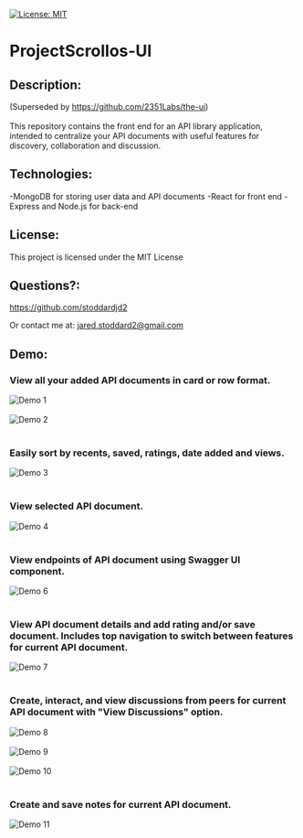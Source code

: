 [![License: MIT](https://img.shields.io/badge/License-MIT-yellow.svg)](https://opensource.org/licenses/MIT)

# ProjectScrollos-UI 

## Description: 
(Superseded by https://github.com/2351Labs/the-ui)
<br/><br/>
This repository contains the front end for an API library application, intended to centralize your API documents with useful features for discovery, collaboration and discussion.

## Technologies:
-MongoDB for storing user data and API documents
-React for front end
-Express and Node.js for back-end

## License: 
This project is licensed under the MIT License 
## Questions?: 
https://github.com/stoddardjd2

Or contact me at: jared.stoddard2@gmail.com

## Demo:
### View all your added API documents in card or row format.
![Demo 1](/ProjectScrollos-Demo-Images/demo-1.png?raw=true)
<br/><br/>
![Demo 2](/ProjectScrollos-Demo-Images/demo-2.png?raw=true)
<br/><br/>
### Easily sort by recents, saved, ratings, date added and views.
![Demo 3](/ProjectScrollos-Demo-Images/demo-3.png?raw=true)
<br/><br/>
### View selected API document.
![Demo 4](/ProjectScrollos-Demo-Images/demo-4.png?raw=true)
<br/><br/>
### View endpoints of API document using Swagger UI component.
![Demo 6](/ProjectScrollos-Demo-Images/demo-6.png?raw=true)
<br/><br/>
### View API document details and add rating and/or save document. Includes top navigation to switch between features for current API document. 
![Demo 7](/ProjectScrollos-Demo-Images/demo-7.png?raw=true)
<br/><br/>
### Create, interact, and view discussions from peers for current API document with "View Discussions" option.
![Demo 8](/ProjectScrollos-Demo-Images/demo-8.png?raw=true)
<br/><br/>
![Demo 9](/ProjectScrollos-Demo-Images/demo-9.png?raw=true)
<br/><br/>
![Demo 10](/ProjectScrollos-Demo-Images/demo-10.png?raw=true)
<br/><br/>
### Create and save notes for current API document.
![Demo 11](/ProjectScrollos-Demo-Images/demo-11.png?raw=true)
<br/><br/>

